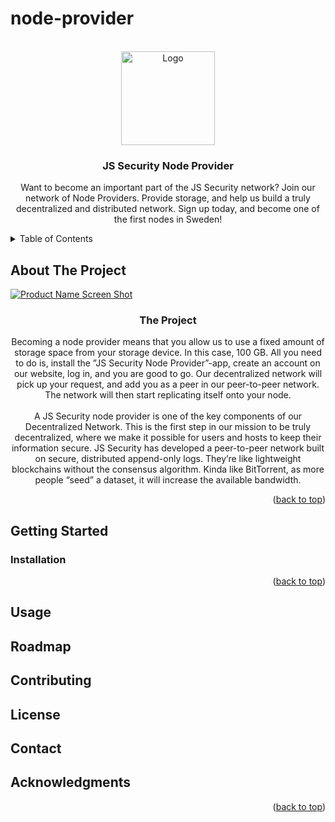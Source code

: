 # node-provider

<div id="top"></div>

<!-- PROJECT LOGO -->
<br />
<div align="center">
  <a href="https://github.com/github_username/repo_name">
    <img src="https://jssecurity.tech/wp-content/uploads/2021/08/logo_dark.svg" alt="Logo" width="150" height="150">
  </a>

<h3 align="center">JS Security Node Provider</h3>

  <p align="center">
    <p>Want to become an important part of the JS Security network? Join our network of Node Providers. Provide storage, and help us build a truly decentralized and distributed network. Sign up today, and become one of the first nodes in Sweden!  
  </p>
</div>



<!-- TABLE OF CONTENTS -->
<details>
  <summary>Table of Contents</summary>
  <ol>
    <li>
      <a href="#getting-started">Getting Started</a>
      <ul>
        <li><a href="#installation">Installation</a></li>
      </ul>
    </li>
    <li><a href="#usage">Usage</a></li>
    <li><a href="#roadmap">Roadmap</a></li>
    <li><a href="#contributing">Contributing</a></li>
    <li><a href="#contact">Contact</a></li>
    <li><a href="#acknowledgments">Acknowledgments</a></li>
  </ol>
</details>



<!-- ABOUT THE PROJECT -->
## About The Project

[![Product Name Screen Shot][product-screenshot]](https://jssecurity.tech)

<div align="center">

<h3 align="center">The Project</h3>

  <p align="center">
    <p>Becoming a node provider means that you allow us to use a fixed amount of storage space from your storage device. In this case, 100 GB. All you need to do is, install the ”JS Security Node Provider”-app, create an account on our website, log in, and you are good to go. Our decentralized network will pick up your request, and add you as a peer in our peer-to-peer network. The network will then start replicating itself onto your node. 
    <br />
    <br />
    A JS Security node provider is one of the key components of our Decentralized Network. This is the first step in our mission to be truly decentralized, where we make it possible for users and hosts to keep their information secure. JS Security has developed a peer-to-peer network built on secure, distributed append-only logs. They’re like lightweight blockchains without the consensus algorithm. Kinda like BitTorrent, as more people “seed” a dataset, it will increase the available bandwidth.
  </p>
</div>


<p align="right">(<a href="#top">back to top</a>)</p>



<!-- GETTING STARTED -->
## Getting Started


### Installation


<p align="right">(<a href="#top">back to top</a>)</p>



<!-- USAGE  -->
## Usage



<!-- ROADMAP -->
## Roadmap




<!-- CONTRIBUTING -->
## Contributing




<!-- LICENSE -->
## License




<!-- CONTACT -->
## Contact




<!-- ACKNOWLEDGMENTS -->
## Acknowledgments


<p align="right">(<a href="#top">back to top</a>)</p>



<!-- Links -->

[product-screenshot]: https://jssecurity.tech/wp-content/uploads/2021/12/Node.png